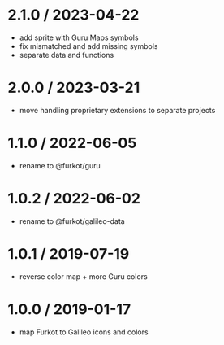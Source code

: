 
2.1.0 / 2023-04-22
==================

 * add sprite with Guru Maps symbols
 * fix mismatched and add missing symbols
 * separate data and functions

2.0.0 / 2023-03-21
==================

 * move handling proprietary extensions to separate projects

1.1.0 / 2022-06-05
==================

 * rename to @furkot/guru

1.0.2 / 2022-06-02
==================

 * rename to @furkot/galileo-data

1.0.1 / 2019-07-19
==================

 * reverse color map + more Guru colors

1.0.0 / 2019-01-17
==================

 * map Furkot to Galileo icons and colors
